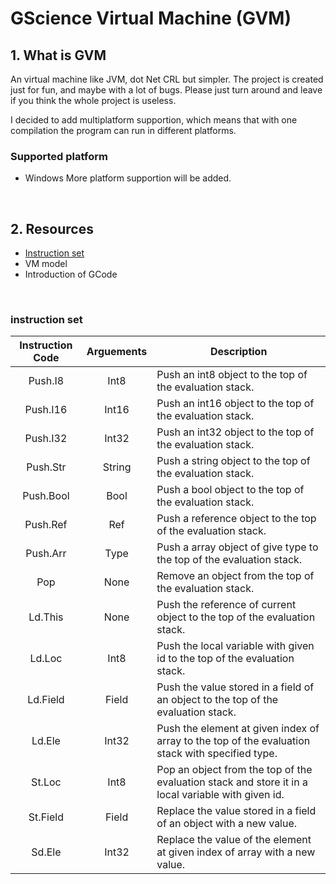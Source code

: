 # GScience Virtual Machine (GVM)
## 1. What is GVM
An virtual machine like JVM, dot Net CRL but simpler. The project is created just for fun, and maybe with a lot of bugs. Please just turn around and leave if you think the whole project is useless.

I decided to add multiplatform supportion, which means that with one compilation the program can run in different platforms.
### Supported platform
- Windows
More platform supportion will be added.
<br/>

## 2. Resources
- <a href="#instruction set">Instruction set</a>
- VM model
- Introduction of GCode
<br/>

### instruction set
|Instruction Code|Arguements|Description|
| ------------ | ------------ | ------------ |
|<center>Push.I8</center>	|<center>Int8</center>	|Push an int8 object to the top of the evaluation stack.|
|<center>Push.I16</center>	|<center>Int16</center>	|Push an int16 object to the top of the evaluation stack.|
|<center>Push.I32</center>	|<center>Int32</center>	|Push an int32 object to the top of the evaluation stack.|
|<center>Push.Str</center>	|<center>String</center>|Push a string object to the top of the evaluation stack.|
|<center>Push.Bool</center>	|<center>Bool</center>	|Push a bool object to the top of the evaluation stack.|
|<center>Push.Ref</center>	|<center>Ref</center>	|Push a reference object to the top of the evaluation stack.|
|<center>Push.Arr</center>	|<center>Type</center>	|Push a array object of give type to the top of the evaluation stack.|
|<center>Pop</center>		|<center>None</center>	|Remove an object from the top of the evaluation stack.|
|<center>Ld.This</center>	|<center>None</center>	|Push the reference of current object to the top of the evaluation stack.|
|<center>Ld.Loc</center>	|<center>Int8</center>	|Push the local variable with given id to the top of the evaluation stack.|
|<center>Ld.Field</center>	|<center>Field</center>	|Push the value stored in a field of an object to the top of the evaluation stack.|
|<center>Ld.Ele</center>	|<center>Int32</center>	|Push the element at given index of array to the top of the evaluation stack with specified type.|
|<center>St.Loc</center>	|<center>Int8</center>	|Pop an object from the top of the evaluation stack and store it in a local variable with given id.|
|<center>St.Field</center>	|<center>Field</center>	|Replace the value stored in a field of an object with a new value.|
|<center>Sd.Ele</center>	|<center>Int32</center>	|Replace the value of the element at given index of array with a new value.|

